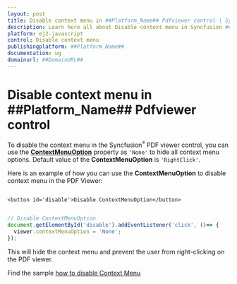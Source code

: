 ```yaml
---
layout: post
title: Disable context menu in ##Platform_Name## Pdfviewer control | Syncfusion
description: Learn here all about Disable context menu in Syncfusion ##Platform_Name## Pdfviewer control of Syncfusion Essential JS 2 and more.
platform: ej2-javascript
control: Disable context menu 
publishingplatform: ##Platform_Name##
documentation: ug
domainurl: ##DomainURL##
---
```


# Disable context menu in ##Platform_Name## Pdfviewer control

To disable the context menu in the Syncfusion<sup style="font-size:70%">&reg;</sup> PDF viewer control, you can use the [**ContextMenuOption**](https://helpej2.syncfusion.com/documentation/api/pdfviewer/#contextmenuoption) property as `'None'` to hide all context menu options. Default value of the **ContextMenuOption** is `'RightClick'`.

Here is an example of how you can use the **ContextMenuOption** to disable context menu in the PDF Viewer:

```

<button id='disable'>Disable ContextMenuOption</button>

```

```ts

// Disable ContextMenuOption
document.getElementById('disable').addEventListener('click', ()=> {
  viewer.contextMenuOption = 'None';
});

```

This will hide the context menu and prevent the user from right-clicking on the PDF viewer.

Find the sample [how to disable Context Menu](https://stackblitz.com/edit/e99te3-ha9bkx?devtoolsheight=33&file=index.ts)